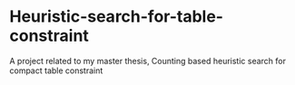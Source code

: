 # Heuristic-search-for-table-constraint
A project related to my master thesis, Counting based heuristic search for compact table constraint
